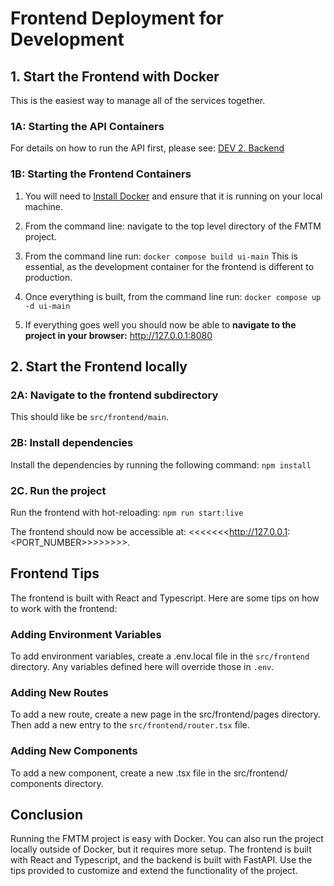 # Frontend Deployment for Development

## 1. Start the Frontend with Docker

This is the easiest way to manage all of the services together.

### 1A: Starting the API Containers

For details on how to run the API first, please see: [DEV 2. Backend](https://github.com/hotosm/fmtm/wiki/DEV-2.-Backend)

### 1B: Starting the Frontend Containers

1. You will need to [Install Docker](https://docs.docker.com/engine/install/) and ensure that it is running on your local machine.
2. From the command line: navigate to the top level directory of the FMTM project.
3. From the command line run: `docker compose build ui-main`
   This is essential, as the development container for the frontend is different to production.
4. Once everything is built, from the command line run: `docker compose up -d ui-main`

5. If everything goes well you should now be able to **navigate to the project in your browser:** <http://127.0.0.1:8080>

## 2. Start the Frontend locally

### 2A: Navigate to the frontend subdirectory

This should like be `src/frontend/main`.

### 2B: Install dependencies

Install the dependencies by running the following command: `npm install`

### 2C. Run the project

Run the frontend with hot-reloading: `npm run start:live`

The frontend should now be accessible at: <<<<<<<<http://127.0.0.1>:<PORT_NUMBER>>>>>>>>.

## Frontend Tips

The frontend is built with React and Typescript. Here are some tips on how to work with the frontend:

### Adding Environment Variables

To add environment variables, create a .env.local file in the `src/frontend`
directory. Any variables defined here will override those in `.env`.

### Adding New Routes

To add a new route, create a new page in the src/frontend/pages
directory. Then add a new entry to the `src/frontend/router.tsx` file.

### Adding New Components

To add a new component, create a new .tsx file in the src/frontend/
components directory.

## Conclusion

Running the FMTM project is easy with Docker. You can also run the
project locally outside of Docker, but it requires more setup. The
frontend is built with React and Typescript, and the backend is built
with FastAPI. Use the tips provided to customize and extend the
functionality of the project.
